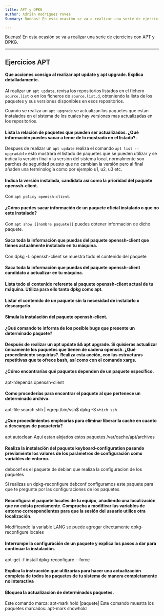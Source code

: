```yaml
---
title: APT y DPKG
author: Adrián Rodríguez Povea
Summary: Buenas! En esta ocasión se va a realizar una serie de ejercicios con APT y DPKG.

---
```


Buenas! En esta ocasión se va a realizar una serie de ejercicios con APT y DPKG.

***


## Ejercicios APT

#### Que acciones consigo al realizar apt update y apt upgrade. Explica detalladamente.

Al realizar un `apt update`, revisa los repositorios listados en el fichero `source.list` o en los ficheros de `source.list.d`, obteniendo la lista de los paquetes y sus versiones disponibles en esos repositorios.

Cuando se realiza un `apt upgrade` se actualizan los paquetes que estan instalados en el sistema de los cuales hay versiones mas actualizadas en los repositorios.

#### Lista la relación de paquetes que pueden ser actualizados. ¿Qué información puedes sacar a tenor de lo mostrado en el listado?.

Despues de realizar un `apt update` realiza el comando `apt list --upgradable` esto mostrará el listado de paquetes que se pueden utilizar y se indica la versión final y la versión del sistema local, normalmente son parches de seguridad puesto que no cambian la versión pero al final añaden una terminología como por ejemplo u1, u2, u3 etc.

#### Indica la versión instalada, candidata así como la prioridad del paquete openssh-client.

Con `apt policy openssh-client`.

#### ¿Cómo puedes sacar información de un paquete oficial instalado o que no este instalado?

Con `apt show [[nombre paquete]]` puedes obtener información de dicho paquete.

#### Saca toda la información que puedas del paquete openssh-client que tienes actualmente instalado en tu máquina.

Con dpkg -L openssh-client se muestra todo el contenido del paquete

#### Saca toda la información que puedas del paquete openssh-client candidato a actualizar en tu máquina.

#### Lista todo el contenido referente al paquete openssh-client actual de tu máquina. Utiliza para ello tanto dpkg como apt.

#### Listar el contenido de un paquete sin la necesidad de instalarlo o descargarlo.

#### Simula la instalación del paquete openssh-client.

#### ¿Qué comando te informa de los posible bugs que presente un determinado paquete?

#### Después de realizar un apt update && apt upgrade. Si quisieras actualizar únicamente los paquetes que tienen de cadena openssh. ¿Qué procedimiento seguirías?. Realiza esta acción, con las estructuras repetitivas que te ofrece bash, así como con el comando xargs.

#### ¿Cómo encontrarías qué paquetes dependen de un paquete específico.

apt-rdepends openssh-client

#### Como procederías para encontrar el paquete al que pertenece un determinado archivo.

apt-file search shh | egrep /bin/ssh$
dpkg -S `which ssh`


#### ¿Que procedimientos emplearías para eliminar liberar la cache en cuanto a descargas de paquetería?

apt autoclean
Aqui estan alojados estos paquetes /var/cache/apt/archives

#### Realiza la instalación del paquete keyboard-configuration pasando previamente los valores de los parámetros de configuración como variables de entorno.

debconf es el paquete de debian que realiza la configuracion de los paquetes

Si realizas un dpkg-reconfigure debconf configuramos este paquete para que te pregunte por las configuraciones de los paquetes.

#### Reconfigura el paquete locales de tu equipo, añadiendo una localización que no exista previamente. Comprueba a modificar las variables de entorno correspondientes para que la sesión del usuario utilice otra localización.

Modificando la variable LANG se puede agregar directamente
dpkg-reconfigure locales

#### Interrumpe la configuración de un paquete y explica los pasos a dar para continuar la instalación.

apt-get -f install
dpkg-reconfigure --force


#### Explica la instrucción que utilizarías para hacer una actualización completa de todos los paquetes de tu sistema de manera completamente no interactiva




#### Bloquea la actualización de determinados paquetes.
Este comando marca:
apt-mark hold [paquete] 
Este comando muestra los paquetes marcados:
apt-mark showhold 